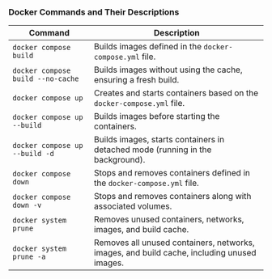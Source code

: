 ### Docker Commands and Their Descriptions

| **Command**                      | **Description**                                                                                  |
|----------------------------------|--------------------------------------------------------------------------------------------------|
| `docker compose build`           | Builds images defined in the `docker-compose.yml` file.                                         |
| `docker compose build --no-cache`| Builds images without using the cache, ensuring a fresh build.                                 |
| `docker compose up`              | Creates and starts containers based on the `docker-compose.yml` file.                          |
| `docker compose up --build`      | Builds images before starting the containers.                                                  |
| `docker compose up --build -d`   | Builds images, starts containers in detached mode (running in the background).                 |
| `docker compose down`            | Stops and removes containers defined in the `docker-compose.yml` file.                        |
| `docker compose down -v`         | Stops and removes containers along with associated volumes.                                    |
| `docker system prune`            | Removes unused containers, networks, images, and build cache.                                  |
| `docker system prune -a`         | Removes all unused containers, networks, images, and build cache, including unused images.     |

